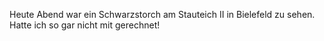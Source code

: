 Heute Abend war ein Schwarzstorch am Stauteich II in Bielefeld zu sehen. Hatte ich so gar nicht mit gerechnet!